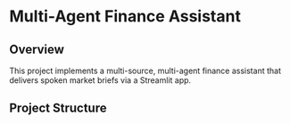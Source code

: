 # Multi-Agent Finance Assistant

## Overview
This project implements a multi-source, multi-agent finance assistant that delivers spoken market briefs via a Streamlit app.

## Project Structure